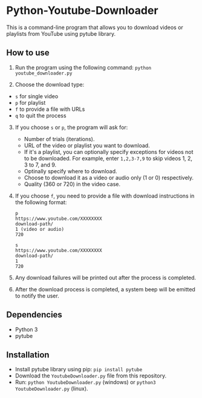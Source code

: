 # Python-Youtube-Downloader

This is a command-line program that allows you to download videos or playlists from YouTube using pytube library.


## How to use

1. Run the program using the following command: 
`python youtube_downloader.py`


2. Choose the download type:
- `s` for single video
- `p` for playlist
- `f` to provide a file with URLs
- `q` to quit the process

3. If you choose `s` or `p`, the program will ask for:
    - Number of trials (iterations).
    - URL of the video or playlist you want to download.
    - If it's a playlist, you can optionally specify exceptions for videos not to be downloaded. For example, enter `1,2,3-7,9` to skip videos 1, 2, 3 to 7, and 9.
    - Optinally specify where to download.
    - Choose to download it as a video or audio only (1 or 0) respectively.
    - Quality (360 or 720) in the video case.

4. If you choose `f`, you need to provide a file with download instructions in the following format:
     ```
     p
    https://www.youtube.com/XXXXXXXX
    download-path/
    1 (video or audio)
    720

    s
    https://www.youtube.com/XXXXXXXX
    download-path/
    1
    720
     ```

5. Any download failures will be printed out after the process is completed.

6. After the download process is completed, a system beep will be emitted to notify the user.


## Dependencies

- Python 3
- pytube

## Installation

  - Install pytube library using pip:
    `pip install pytube`
  - Download the `YoutubeDownloader.py` file from this repository.
  - Run: `python YoutubeDownloader.py` (windows) or `python3 YoutubeDownloader.py` (linux).

